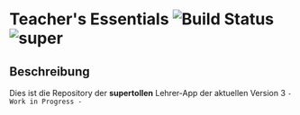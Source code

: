 
# Teacher's Essentials ![Build Status](https://raster.shields.io/badge/status-In-Entwicklung-green.png) ![super](https://raster.shields.io/badge/status-Ab-sofort-mit-tollen-Buttons!-orange.png)

## Beschreibung
Dies ist die Repository der **supertollen** Lehrer-App
der aktuellen Version 3
` - Work in Progress - `
